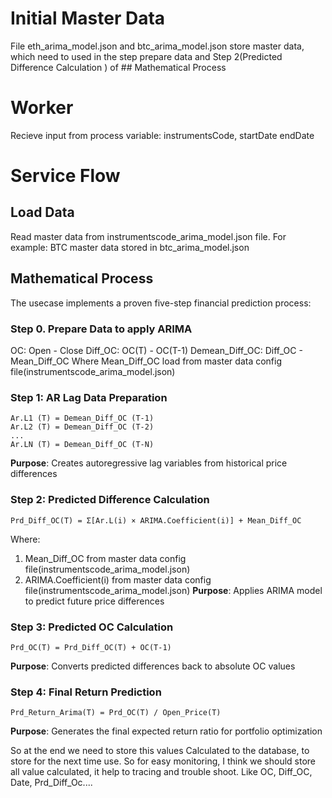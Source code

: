 # Initial Master Data
File eth_arima_model.json and btc_arima_model.json store master data,
which need to used in the step prepare data and Step 2(Predicted Difference Calculation ) of ## Mathematical Process

# Worker
Recieve input from process variable:
instrumentsCode,
startDate
endDate

# Service Flow

## Load Data
Read master data from instrumentscode_arima_model.json file.
For example: BTC master data stored in btc_arima_model.json

## Mathematical Process

The usecase implements a proven five-step financial prediction process:
### Step 0. Prepare Data to apply ARIMA
OC: Open - Close
Diff_OC: OC(T) - OC(T-1)
Demean_Diff_OC: Diff_OC - Mean_Diff_OC
Where Mean_Diff_OC load from master data config file(instrumentscode_arima_model.json)

### Step 1: AR Lag Data Preparation
```
Ar.L1 (T) = Demean_Diff_OC (T-1)
Ar.L2 (T) = Demean_Diff_OC (T-2)
...
Ar.LN (T) = Demean_Diff_OC (T-N)
```
**Purpose**: Creates autoregressive lag variables from historical price differences

### Step 2: Predicted Difference Calculation  
```
Prd_Diff_OC(T) = Σ[Ar.L(i) × ARIMA.Coefficient(i)] + Mean_Diff_OC
```
Where:
1. Mean_Diff_OC from master data config file(instrumentscode_arima_model.json)
2. ARIMA.Coefficient(i) from master data config file(instrumentscode_arima_model.json)
**Purpose**: Applies ARIMA model to predict future price differences

### Step 3: Predicted OC Calculation
```
Prd_OC(T) = Prd_Diff_OC(T) + OC(T-1)  
```
**Purpose**: Converts predicted differences back to absolute OC values

### Step 4: Final Return Prediction
```
Prd_Return_Arima(T) = Prd_OC(T) / Open_Price(T)
```
**Purpose**: Generates the final expected return ratio for portfolio optimization


So at the end we need to store this values Calculated to the database, to store for the next time use.
So for easy monitoring, I think we should store all value calculated, it help to tracing and trouble shoot.
Like OC, Diff_OC, Date, Prd_Diff_Oc....
